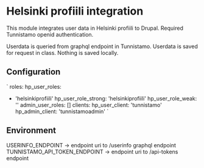 # Helsinki profiili integration

This module integrates user data in Helsinki profiili to Drupal. Required Tunnistamo openid authentication.

Userdata is queried from graphql endpoint in Tunnistamo. Userdata is saved for request in class. Nothing is saved locally.

## Configuration

`
roles:
hp_user_roles:
- 'helsinkiprofiili'
hp_user_role_strong: 'helsinkiprofiili'
hp_user_role_weak: ''
admin_user_roles: []
clients:
hp_user_client: 'tunnistamo'
hp_admin_client: 'tunnistamoadmin'
`

## Environment

USERINFO_ENDPOINT -> endpoint uri to /userinfo graphql endpoint
TUNNISTAMO_API_TOKEN_ENDPOINT -> endpoint uri to /api-tokens endpoint

